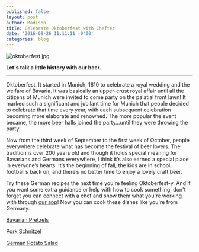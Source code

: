 ```yaml
---
published: false
layout: post
author: Madison
title: Celebrate Oktoberfest with Chefter
date: '2016-09-26 11:11:11 -0400'
categories: blog
---
```

![oktoberfest.jpg]({{site.baseurl}}/img/oktoberfest.jpg)

**Let's talk a little history with our beer.**

***

Oktoberfest. It started in Munich, 1810 to celebrate a royal wedding and the welfare of Bavaria. It was basically an upper-crust royal affair until all the citizens of Munich were invited to come party on the palatial front lawn! It marked such a significant and jubilant time for Munich that people decided to celebrate that time every year, with each subsequent celebration becoming more elaborate and renowned. The more popular the event became, the more beer halls joined the party…until they were throwing the party!


Now from the third week of September to the first week of October, people everywhere celebrate what has become the festival of beer lovers. The tradition is over 200 years old and though it holds special meaning for Bavarians and Germans everywhere, I think it’s also earned a special place in everyone’s hearts. It’s the beginning of fall, the kids are in school, football’s back on, and there’s no better time to enjoy a lovely craft beer. 


Try these German recipes the next time you're feeling Oktoberfest-y. And if you want some extra guidance or help with how to cook something, don't forget you can connect with a chef and show them what you're working with through [our app](https://itunes.apple.com/app/apple-store/id1083651067?mt=8)! Now you can cook these dishes like you're from Germany.



[Bavarian Pretzels](http://bit.ly/2ddPFvc)



[Pork Schnitzel](http://bit.ly/2ddMS5A) 



[German Potato Salad](http://bit.ly/2ddNXu8)

